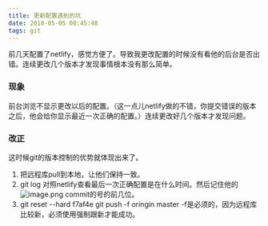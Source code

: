 ```yaml
---
title: 更新配置遇到的坑
date: 2018-05-05 08:45:48
tags: git
---
```

前几天配置了netlify，感觉方便了。导致我更改配置的时候没有看他的后台是否出错。连续更改几个版本才发现事情根本没有那么简单。
<!-- more -->
### 现象
前台浏览不显示更改以后的配置。（这一点儿netlify做的不错，你提交错误的版本之后，他会给你显示最近一次正确的配置。）连续更改好几个版本才发现问题。
### 改正
这时候git的版本控制的优势就体现出来了。
1. 把远程库pull到本地，让他们保持一致。
2. git log 对照netlify查看最后一次正确配置是在什么时间。然后记住他的
  ![image.png](https://upload-images.jianshu.io/upload_images/1058614-53d31449dee7886e.png?imageMogr2/auto-orient/strip%7CimageView2/2/w/1240)
  commit的号的前几位。
3. git reset --hard f7af4e
  git push -f oringin master
  -f是必须的，因为远程库比较新，必须使用强制跟新才能成功。